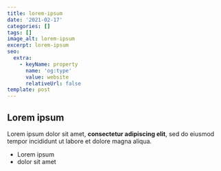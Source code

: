 ```yaml
---
title: lorem-ipsum
date: '2021-02-17'
categories: []
tags: []
image_alt: lorem-ipsum
excerpt: lorem-ipsum
seo:
  extra:
    - keyName: property
      name: 'og:type'
      value: website
      relativeUrl: false
template: post
---
```

## Lorem ipsum

Lorem ipsum dolor sit amet, **consectetur adipiscing elit**, sed do eiusmod tempor incididunt ut labore et dolore magna aliqua.

- Lorem ipsum
- dolor sit amet